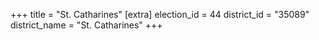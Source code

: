 +++
title = "St. Catharines"
[extra]
election_id = 44
district_id = "35089"
district_name = "St. Catharines"
+++
